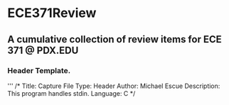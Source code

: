 # ECE371Review
## A cumulative collection of review items for ECE 371 @ PDX.EDU

### Header Template.
'''
/*
Title: Capture
File Type: Header
Author: Michael Escue
Description: This program handles stdin.
Language: C
*/
